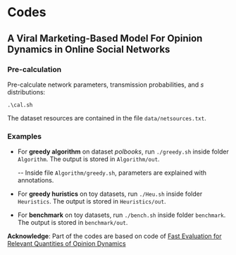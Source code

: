 # Codes

## A Viral Marketing-Based Model For Opinion Dynamics in Online Social Networks

### Pre-calculation

Pre-calculate network parameters, transmission probabilities, and $s$ distributions:

```.\cal.sh```

The dataset resources are contained in the file `data/netsources.txt`.

### Examples

- For **greedy algorithm** on dataset *polbooks*, run  ```./greedy.sh``` inside folder `Algorithm`. The output is stored in `Algorithm/out`.

    -- Inside file `Algorithm/greedy.sh`, parameters are explained with annotations. 

- For **greedy huristics** on toy datasets, run ```./Heu.sh``` inside folder `Heuristics`.
The output is stored in `Heuristics/out`. 

- For **benchmark** on toy datasets, run ```./bench.sh``` inside folder `benchmark`. The output is stored in `benchmark/out`. 

**Acknowledge**: Part of the codes are based on code of [Fast Evaluation for Relevant Quantities of Opinion Dynamics](https://github.com/Accelerator950113/OpinionQuantities)
